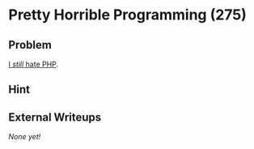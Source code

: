 # Pretty Horrible Programming (275)

## Problem

[I *still* hate PHP](http://web.easyctf.com:10201).

## Hint

## External Writeups

*None yet!*